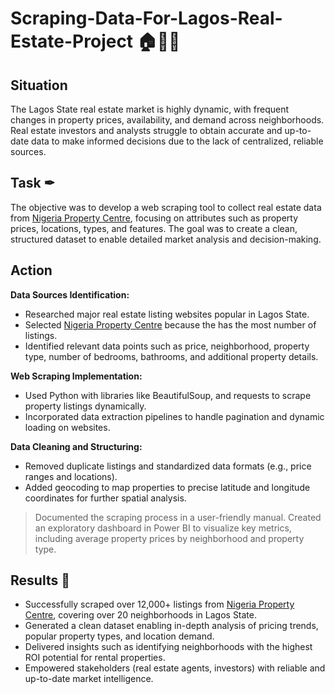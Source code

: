 # Scraping-Data-For-Lagos-Real-Estate-Project 🏠🤵🏾
 
## Situation
The Lagos State real estate market is highly dynamic, with frequent changes in property prices, availability, and demand across neighborhoods. Real estate investors and analysts struggle to obtain accurate and up-to-date data to make informed decisions due to the lack of centralized, reliable sources.

## Task ✒
The objective was to develop a web scraping tool to collect real estate data from [Nigeria Property Centre](https://nigeriapropertycentre.com/), focusing on attributes such as property prices, locations, types, and features. The goal was to create a clean, structured dataset to enable detailed market analysis and decision-making.

## Action
**Data Sources Identification:**
- Researched major real estate listing websites popular in Lagos State. 
- Selected [Nigeria Property Centre](https://nigeriapropertycentre.com/) because the has the most number of listings. 
- Identified relevant data points such as price, neighborhood, property type, number of bedrooms, bathrooms, and additional property details.

**Web Scraping Implementation:**
- Used Python with libraries like BeautifulSoup, and requests to scrape property listings dynamically.
- Incorporated data extraction pipelines to handle pagination and dynamic loading on websites.

**Data Cleaning and Structuring:**
- Removed duplicate listings and standardized data formats (e.g., price ranges and locations).
- Added geocoding to map properties to precise latitude and longitude coordinates for further spatial analysis.



> Documented the scraping process in a user-friendly manual.
> Created an exploratory dashboard in Power BI to visualize key metrics, including average property prices by neighborhood and property type.


## Results 📜 
- Successfully scraped over 12,000+ listings from [Nigeria Property Centre](https://nigeriapropertycentre.com/), covering over 20 neighborhoods in Lagos State.
- Generated a clean dataset enabling in-depth analysis of pricing trends, popular property types, and location demand.
- Delivered insights such as identifying neighborhoods with the highest ROI potential for rental properties.
- Empowered stakeholders (real estate agents, investors) with reliable and up-to-date market intelligence.
